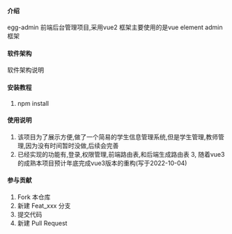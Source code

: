 

#### 介绍
egg-admin 前端后台管理项目,采用vue2 框架主要使用的是vue element admin框架

#### 软件架构
软件架构说明


#### 安装教程

1.  npm install

#### 使用说明

1.  该项目为了展示方便,做了一个简易的学生信息管理系统,但是学生管理,教师管理,因为没有时间暂时没做,后续会完善
2.  已经实现的功能有,登录,权限管理,前端路由表,和后端生成路由表
3,  随着vue3的成熟本项目预计年底完成vue3版本的重构(写于2022-10-04)

#### 参与贡献

1.  Fork 本仓库
2.  新建 Feat_xxx 分支
3.  提交代码
4.  新建 Pull Request




